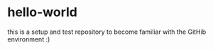 # hello-world
this is a setup and test repository to become familiar with the GitHib environment :)
